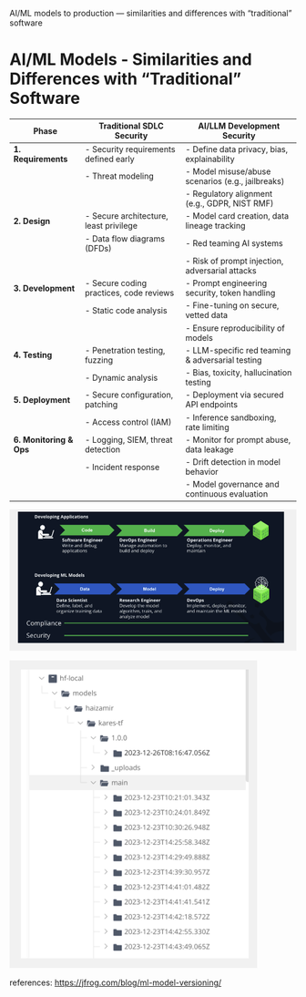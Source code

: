 AI/ML models to production — similarities and differences with “traditional” software

# AI/ML Models - Similarities and Differences with “Traditional” Software

| Phase               | Traditional SDLC Security                           | AI/LLM Development Security                                |
|--------------------|------------------------------------------------------|------------------------------------------------------------|
| **1. Requirements**| - Security requirements defined early                | - Define data privacy, bias, explainability                |
|                    | - Threat modeling                                    | - Model misuse/abuse scenarios (e.g., jailbreaks)          |
|                    |                                                      | - Regulatory alignment (e.g., GDPR, NIST RMF)              |
| **2. Design**       | - Secure architecture, least privilege               | - Model card creation, data lineage tracking               |
|                    | - Data flow diagrams (DFDs)                          | - Red teaming AI systems                                   |
|                    |                                                      | - Risk of prompt injection, adversarial attacks            |
| **3. Development**  | - Secure coding practices, code reviews              | - Prompt engineering security, token handling              |
|                    | - Static code analysis                               | - Fine-tuning on secure, vetted data                       |
|                    |                                                      | - Ensure reproducibility of models                         |
| **4. Testing**      | - Penetration testing, fuzzing                       | - LLM-specific red teaming & adversarial testing           |
|                    | - Dynamic analysis                                   | - Bias, toxicity, hallucination testing                    |
| **5. Deployment**   | - Secure configuration, patching                     | - Deployment via secured API endpoints                     |
|                    | - Access control (IAM)                               | - Inference sandboxing, rate limiting                      |
| **6. Monitoring & Ops**| - Logging, SIEM, threat detection               | - Monitor for prompt abuse, data leakage                   |
|                    | - Incident response                                  | - Drift detection in model behavior                        |
|                    |                                                      | - Model governance and continuous evaluation               |



![alt text](static/image.png)

![alt text](static/image-1.png)

references: 
https://jfrog.com/blog/ml-model-versioning/
